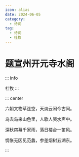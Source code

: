 ```yaml
---
icon: alias
date: 2024-06-05
category:
  - 诗词
tag:
  - 诗词
  - 杜牧
---
```


# 题宣州开元寺水阁


<!-- more -->

::: info

杜牧
:::


::: center 

六朝文物草连空，天淡云闲今古同。

鸟去鸟来山色里，人歌人哭水声中。

深秋帘幕千家雨，落日楼台一笛风。

惆怅无因见范蠡，参差烟树五湖东。

:::